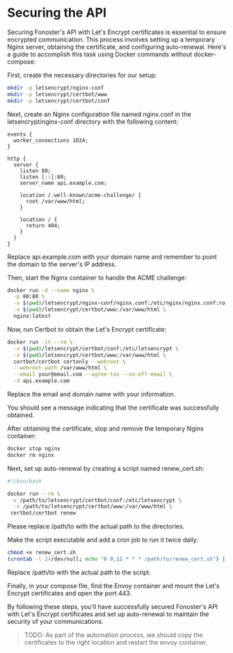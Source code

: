 # Securing the API

Securing Fonoster's API with Let's Encrypt certificates is essential to ensure encrypted communication. This process involves setting up a temporary Nginx server, obtaining the certificate, and configuring auto-renewal. Here's a guide to accomplish this task using Docker commands without docker-compose:

First, create the necessary directories for our setup:

```bash
mkdir -p letsencrypt/nginx-conf
mkdir -p letsencrypt/certbot/www
mkdir -p letsencrypt/certbot/conf
```

Next, create an Nginx configuration file named nginx.conf in the letsencrypt/nginx-conf directory with the following content:

```text
events {
  worker_connections 1024;
}

http {
  server {
    listen 80;
    listen [::]:80;
    server_name api.example.com;

    location /.well-known/acme-challenge/ {
      root /var/www/html;
    }

    location / {
      return 404;
    }
  }
}
```

Replace api.example.com with your domain name and remember to point the domain to the server's IP address.

Then, start the Nginx container to handle the ACME challenge:

```bash
docker run -d --name nginx \
  -p 80:80 \
  -v $(pwd)/letsencrypt/nginx-conf/nginx.conf:/etc/nginx/nginx.conf:ro \
  -v $(pwd)/letsencrypt/certbot/www:/var/www/html \
  nginx:latest
```

Now, run Certbot to obtain the Let's Encrypt certificate:

```bash
docker run -it --rm \
  -v $(pwd)/letsencrypt/certbot/conf:/etc/letsencrypt \
  -v $(pwd)/letsencrypt/certbot/www:/var/www/html \
  certbot/certbot certonly --webroot \
  --webroot-path /var/www/html \
  --email your@email.com --agree-tos --no-eff-email \
  -d api.example.com
```

Replace the email and domain name with your information.

You should see a message indicating that the certificate was successfully obtained.

After obtaining the certificate, stop and remove the temporary Nginx container:

```bash
docker stop nginx
docker rm nginx
```

Next, set up auto-renewal by creating a script named renew_cert.sh:

```bash
#!/bin/bash

docker run --rm \
 -v /path/to/letsencrypt/certbot/conf:/etc/letsencrypt \
  -v /path/to/letsencrypt/certbot/www:/var/www/html \
 certbot/certbot renew
```

Please replace /path/to with the actual path to the directories.

Make the script executable and add a cron job to run it twice daily:

```bash
chmod +x renew_cert.sh
(crontab -l 2>/dev/null; echo "0 0,12 * * * /path/to/renew_cert.sh") | crontab -
```

Replace /path/to with the actual path to the script.

Finally, in your compose file, find the Envoy container and mount the Let's Encrypt certificates and 
open the port 443.

By following these steps, you'll have successfully secured Fonoster's API with Let's Encrypt certificates and set up auto-renewal to maintain the security of your communications.

> TODO: As part of the automation process, we should copy the certificates to the right location and restart the envoy container.
